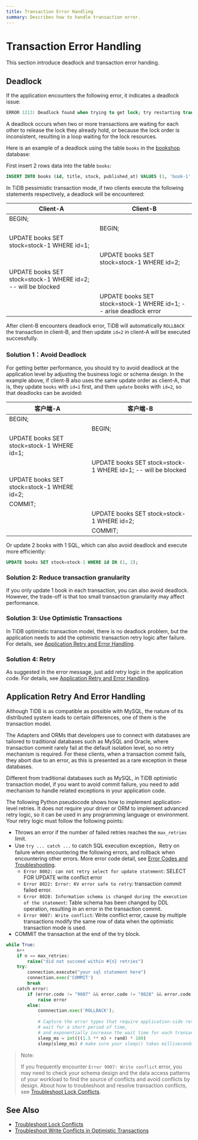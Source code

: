```yaml
---
title: Transaction Error Handling
summary: Describes how to handle transaction error.
---
```


# Transaction Error Handling

This section introduce deadlock and transaction error handing.

## Deadlock

If the application encounters the following error, it indicates a deadlock issue:

```sql
ERROR 1213: Deadlock found when trying to get lock; try restarting transaction
```

A deadlock occurs when two or more transactions are waiting for each other to release the lock they already hold, or because the lock order is inconsistent, resulting in a loop waiting for the lock resources.

Here is an example of a deadlock using the table `books` in the [bookshop](/develop/bookshop-schema-design.md) database:

First insert 2 rows data into the table `books`:

```sql
INSERT INTO books (id, title, stock, published_at) VALUES (1, 'book-1', 10, now()), (2, 'book-2', 10, now());
```

In TiDB pessimistic transaction mode, if two clients execute the following statements respectively, a deadlock will be encountered:

| Client-A                                                      | Client-B                                                            |
| --------------------------------------------------------------| --------------------------------------------------------------------|
| BEGIN;                                                        |                                                                     |
|                                                               | BEGIN;                                                              |
| UPDATE books SET stock=stock-1 WHERE id=1;                    |                                                                     |
|                                                               | UPDATE books SET stock=stock-1 WHERE id=2;                          |
| UPDATE books SET stock=stock-1 WHERE id=2; -- will be blocked |                                                                     |
|                                                               | UPDATE books SET stock=stock-1 WHERE id=1; -- arise deadlock error  |

After client-B encounters deadlock error, TiDB will automatically `ROLLBACK` the transaction in client-B, and then update `id=2` in client-A will be executed successfully.

### Solution 1：Avoid Deadlock

For getting better performance, you should try to avoid deadlock at the application level by adjusting the business logic or schema design. In the example above, if client-B also uses the same update order as client-A, that is, they update `books` with `id=1` first, and then `update` books with `id=2`, so that deadlocks can be avoided:

| 客户端-A                                                    | 客户端-B                                                         |
| ---------------------------------------------------------- | ----------------------------------------------------------------|
| BEGIN;                                                     |                                                                 |
|                                                            | BEGIN;                                                          |
| UPDATE books SET stock=stock-1 WHERE id=1;                 |                                                                 |
|                                                            | UPDATE books SET stock=stock-1 WHERE id=1;  -- will be blocked  |
| UPDATE books SET stock=stock-1 WHERE id=2;                 |                                                                 |
| COMMIT;                                                    |                                                                 |
|                                                            | UPDATE books SET stock=stock-1 WHERE id=2;                      |
|                                                            | COMMIT;                                                         |

Or update 2 books with 1 SQL, which can also avoid deadlock and execute more efficiently:

```sql
UPDATE books SET stock=stock-1 WHERE id IN (1, 2);
```

### Solution 2: Reduce transaction granularity

If you only update 1 book in each transaction, you can also avoid deadlock. However, the trade-off is that too small transaction granularity may affect performance.

### Solution 3: Use Optimistic Transactions

In TiDB optimistic transaction model, there is no deadlock problem, but the application needs to add the optimistic transaction retry logic after failure. For details, see [Application Retry and Error Handling](#application-retry-and-error-handling).

### Solution 4: Retry

As suggested in the error message, just add retry logic in the application code. For details, see [Application Retry and Error Handling](#application-retry-and-error-handling).

## Application Retry And Error Handling

Although TiDB is as compatible as possible with MySQL, the nature of its distributed system leads to certain differences, one of them is the transaction model.

The Adapters and ORMs that developers use to connect with databases are tailored to traditional databases such as MySQL and Oracle, where transaction commit rarely fail at the default isolation level, so no retry mechanism is required. For these clients, when a transaction commit fails, they abort due to an error, as this is presented as a rare exception in these databases.

Different from traditional databases such as MySQL, in TiDB optimistic transaction model, if you want to avoid commit failure, you need to add mechanism to handle related exceptions in your application code.

The following Python pseudocode shows how to implement application-level retries. It does not require your driver or ORM to implement advanced retry logic, so it can be used in any programming language or environment. Your retry logic must follow the following points:

- Throws an error if the number of failed retries reaches the `max_retries` limit.
- Use `try ... catch ...` to catch SQL execution exception，Retry on failure when encountering the following errors, and rollback when encountering other errors. More error code detail, see [Error Codes and Troubleshooting](https://docs.pingcap.com/tidb/stable/error-codes).
  - `Error 8002: can not retry select for update statement`: SELECT FOR UPDATE write conflict error
  - `Error 8022: Error: KV error safe to retry`: transaction commit failed error.
  - `Error 8028: Information schema is changed during the execution of the statement`: Table schema has been changed by DDL operation, resulting in an error in the transaction commit.
  - `Error 9007: Write conflict`: Write conflict error, cause by multiple transactions modify the same row of data when the optimistic transaction mode is used.
- COMMIT the transaction at the end of the try block.

```python
while True:
    n++
    if n == max_retries:
        raise("did not succeed within #{n} retries")
    try:
        connection.execute("your sql statement here")
        connection.exec('COMMIT')
        break
    catch error:
        if (error.code != "9007" && error.code != "8028" && error.code != "8002" && error.code != "8022"):
            raise error
        else:
            connnection.exec('ROLLBACK');
            
            # Capture the error types that require application-side retry,
            # wait for a short period of time,
            # and exponentially increase the wait time for each transaction failure
            sleep_ms = int(((1.5 ** n) + rand) * 100)
            sleep(sleep_ms) # make sure your sleep() takes milliseconds
```

> Note:
>
> If you frequently encounter `Error 9007: Write conflict` error, you may need to check your schema design and the data access patterns of your workload to find the source of conflicts and avoid conflicts by design.
> About how to troubleshoot and resolve transaction conflicts, see [Troubleshoot Lock Conflicts](https://docs.pingcap.com/tidb/stable/troubleshoot-lock-conflicts).

## See Also

- [Troubleshoot Lock Conflicts](https://docs.pingcap.com/tidb/stable/troubleshoot-lock-conflicts)
- [Troubleshoot Write Conflicts in Optimistic Transactions](https://docs.pingcap.com/tidb/stable/troubleshoot-write-conflicts)